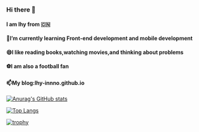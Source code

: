 ### Hi there 👋
#### I am lhy from 🇨🇳
#### 🔭I’m currently learning Front-end development and mobile development
#### 😄I like reading books,watching movies,and thinking about problems
#### ⚽I am also a football fan
#### 📫My blog:lhy-innno.github.io
[![Anurag's GitHub stats](https://github-readme-stats.vercel.app/api?username=lhy-innno&show_icons=true&theme=cobalt)](https://github.com/anuraghazra/github-readme-stats)
<!-- [![Anurag's GitHub stats](https://github-readme-stats.vercel.app/api?username=lhy-innno)](https://github.com/anuraghazra/github-readme-stats) -->
<!-- ![Anurag's GitHub stats](https://github-readme-stats.vercel.app/api?username=lhy-innno&show_icons=true&theme=cobalt) -->
[![Top Langs](https://github-readme-stats.vercel.app/api/top-langs/?username=lhy-innno)](https://github.com/anuraghazra/github-readme-stats)
<!-- [![willianrod's wakatime stats](https://github-readme-stats.vercel.app/api/wakatime?username=lhy-innno)](https://github.com/anuraghazra/github-readme-stats) -->
[![trophy](https://github-profile-trophy.vercel.app/?username=lhy-innno&theme=darkhub)](https://github.com/ryo-ma/github-profile-trophy)



<!--
**lhy-innno/lhy-innno** is a ✨ _special_ ✨ repository because its `README.md` (this file) appears on your GitHub profile.

Here are some ideas to get you started:

- 🔭 I’m currently working on ...
- 🌱 I’m currently learning ...
- 👯 I’m looking to collaborate on ...
- 🤔 I’m looking for help with ...
- 💬 Ask me about ...
- 📫 How to reach me: ...
- 😄 Pronouns: ...
- ⚡ Fun fact: ...
-->
